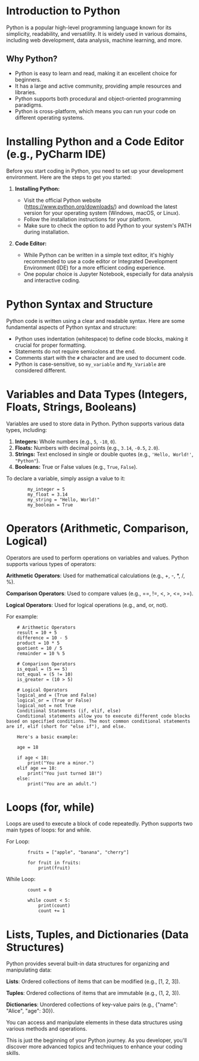 # Introduction to Python

Python is a popular high-level programming language known for its simplicity, readability, and versatility. It is widely used in various domains, including web development, data analysis, machine learning, and more.

## Why Python?

- Python is easy to learn and read, making it an excellent choice for beginners.
- It has a large and active community, providing ample resources and libraries.
- Python supports both procedural and object-oriented programming paradigms.
- Python is cross-platform, which means you can run your code on different operating systems.

# Installing Python and a Code Editor (e.g., PyCharm IDE)

Before you start coding in Python, you need to set up your development environment. Here are the steps to get you started:

1. **Installing Python:**
   - Visit the official Python website (https://www.python.org/downloads/) and download the latest version for your operating system (Windows, macOS, or Linux).
   - Follow the installation instructions for your platform.
   - Make sure to check the option to add Python to your system's PATH during installation.

2. **Code Editor:**
   - While Python can be written in a simple text editor, it's highly recommended to use a code editor or Integrated Development Environment (IDE) for a more efficient coding experience.
   - One popular choice is Jupyter Notebook, especially for data analysis and interactive coding.
   
# Python Syntax and Structure

Python code is written using a clear and readable syntax. Here are some fundamental aspects of Python syntax and structure:

- Python uses indentation (whitespace) to define code blocks, making it crucial for proper formatting.
- Statements do not require semicolons at the end.
- Comments start with the `#` character and are used to document code.
- Python is case-sensitive, so `my_variable` and `My_Variable` are considered different.

# Variables and Data Types (Integers, Floats, Strings, Booleans)

Variables are used to store data in Python. Python supports various data types, including:

1. **Integers:** Whole numbers (e.g., `5`, `-10`, `0`).
2. **Floats:** Numbers with decimal points (e.g., `3.14`, `-0.5`, `2.0`).
3. **Strings:** Text enclosed in single or double quotes (e.g., `'Hello, World!'`, `"Python"`).
4. **Booleans:** True or False values (e.g., `True`, `False`).

To declare a variable, simply assign a value to it:

            my_integer = 5
            my_float = 3.14
            my_string = "Hello, World!"
            my_boolean = True

# Operators (Arithmetic, Comparison, Logical)

Operators are used to perform operations on variables and values. Python supports various types of operators:

**Arithmetic Operators**: Used for mathematical calculations (e.g., +, -, *, /, %).

**Comparison Operators**: Used to compare values (e.g., ==, !=, <, >, <=, >=).

**Logical Operators**: Used for logical operations (e.g., and, or, not).

For example:

        # Arithmetic Operators
        result = 10 + 5
        difference = 10 - 5
        product = 10 * 5
        quotient = 10 / 5
        remainder = 10 % 5

        # Comparison Operators
        is_equal = (5 == 5)
        not_equal = (5 != 10)
        is_greater = (10 > 5)

        # Logical Operators
        logical_and = (True and False)
        logical_or = (True or False)
        logical_not = not True
        Conditional Statements (if, elif, else)
        Conditional statements allow you to execute different code blocks based on specified conditions. The most common conditional statements are if, elif (short for "else if"), and else.

        Here's a basic example:

        age = 18

        if age < 18:
            print("You are a minor.")
        elif age == 18:
            print("You just turned 18!")
        else:
            print("You are an adult.")
# Loops (for, while)
Loops are used to execute a block of code repeatedly. Python supports two main types of loops: for and while.

For Loop:

            fruits = ["apple", "banana", "cherry"]

            for fruit in fruits:
                print(fruit)
While Loop:

            count = 0

            while count < 5:
                print(count)
                count += 1

# Lists, Tuples, and Dictionaries (Data Structures)
Python provides several built-in data structures for organizing and manipulating data:

**Lists**: Ordered collections of items that can be modified (e.g., [1, 2, 3]).

**Tuples**: Ordered collections of items that are immutable (e.g., (1, 2, 3)).

**Dictionaries**: Unordered collections of key-value pairs (e.g., {"name": "Alice", "age": 30}).

You can access and manipulate elements in these data structures using various methods and operations.

This is just the beginning of your Python journey. As you developer, you'll discover more advanced topics and techniques to enhance your coding skills.